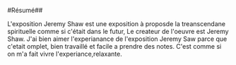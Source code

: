 #Résumé##

L'exposition Jeremy Shaw est une exposition à proposde la treanscendane spirituelle comme si c'était dans le futur, Le createur de l'oeuvre est Jeremy Shaw. J'ai bien aimer l'experianance de l'exposition Jeremy Saw parce que c'etait omplet, bien travaillé et facile a prendre des notes. C'est comme si on m'a fait vivre l'experiance,relaxante.
